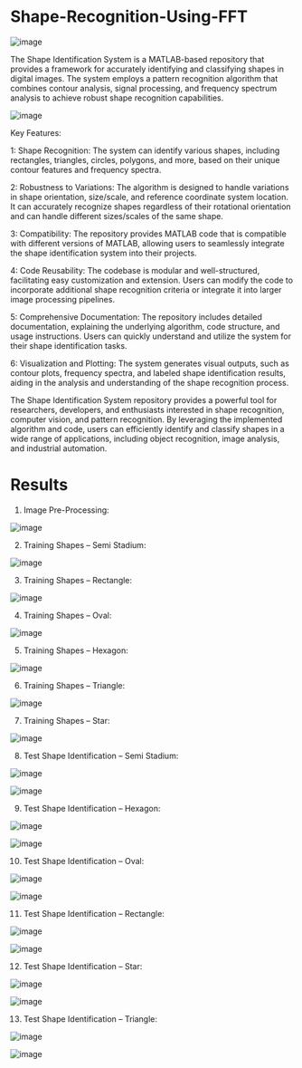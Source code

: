 # Shape-Recognition-Using-FFT

![image](https://github.com/OPdev101/Shape-Recognition-Using-FFT/assets/113836057/2b9affa8-dae1-49d8-8933-b97c8513192d)

The Shape Identification System is a MATLAB-based repository that provides a framework for accurately identifying and classifying shapes in digital images. The system employs a pattern recognition algorithm that combines contour analysis, signal processing, and frequency spectrum analysis to achieve robust shape recognition capabilities.

![image](https://github.com/OPdev101/Shape-Recognition-Using-FFT/assets/113836057/5e576e10-75b7-49c1-9d63-501063465362)


Key Features:

1: Shape Recognition: The system can identify various shapes, including rectangles, triangles, circles, polygons, and more, based on their unique contour features and frequency spectra.

2: Robustness to Variations: The algorithm is designed to handle variations in shape orientation, size/scale, and reference coordinate system location. It can accurately recognize shapes regardless of their rotational orientation and can handle different sizes/scales of the same shape.

3: Compatibility: The repository provides MATLAB code that is compatible with different versions of MATLAB, allowing users to seamlessly integrate the shape identification system into their projects.

4: Code Reusability: The codebase is modular and well-structured, facilitating easy customization and extension. Users can modify the code to incorporate additional shape recognition criteria or integrate it into larger image processing pipelines.

5: Comprehensive Documentation: The repository includes detailed documentation, explaining the underlying algorithm, code structure, and usage instructions. Users can quickly understand and utilize the system for their shape identification tasks.

6: Visualization and Plotting: The system generates visual outputs, such as contour plots, frequency spectra, and labeled shape identification results, aiding in the analysis and understanding of the shape recognition process.

The Shape Identification System repository provides a powerful tool for researchers, developers, and enthusiasts interested in shape recognition, computer vision, and pattern recognition. By leveraging the implemented algorithm and code, users can efficiently identify and classify shapes in a wide range of applications, including object recognition, image analysis, and industrial automation.

# Results
1.	Image Pre-Processing:


![image](https://github.com/OPdev101/Shape-Recognition-Using-FFT/assets/113836057/96f802d2-5e5f-44b5-8a22-140853a101d5)

2.	Training Shapes – Semi Stadium:


![image](https://github.com/OPdev101/Shape-Recognition-Using-FFT/assets/113836057/1bf6b5f6-dacc-4041-90e0-cad6a21c81c6)


3.	Training Shapes – Rectangle:


![image](https://github.com/OPdev101/Shape-Recognition-Using-FFT/assets/113836057/539cef00-8021-4bee-acf5-dfdd46caf081)


4.	Training Shapes – Oval:


![image](https://github.com/OPdev101/Shape-Recognition-Using-FFT/assets/113836057/64f74e71-aeef-44b1-b087-e3ee8659eb12)


5.	Training Shapes – Hexagon:


![image](https://github.com/OPdev101/Shape-Recognition-Using-FFT/assets/113836057/bd0b16fc-469a-4b32-8527-f1dd43a6f27c)


6.	Training Shapes – Triangle:



![image](https://github.com/OPdev101/Shape-Recognition-Using-FFT/assets/113836057/a75c6f54-9d41-4a09-a6f8-588b81c2bb40)


7.	Training Shapes – Star:



![image](https://github.com/OPdev101/Shape-Recognition-Using-FFT/assets/113836057/a2bb2eb2-4fa3-467a-afac-558ee7fe183d)

 
8.	Test Shape Identification – Semi Stadium:


![image](https://github.com/OPdev101/Shape-Recognition-Using-FFT/assets/113836057/770d1eca-a08b-4186-9fc0-d6471b9f7062)

![image](https://github.com/OPdev101/Shape-Recognition-Using-FFT/assets/113836057/30856388-d053-4151-a4ee-4172b9b7b8e3)

9.	Test Shape Identification – Hexagon:


![image](https://github.com/OPdev101/Shape-Recognition-Using-FFT/assets/113836057/ad3200a3-207d-4d34-8135-c2b7b5fc35c7)

![image](https://github.com/OPdev101/Shape-Recognition-Using-FFT/assets/113836057/b0448d91-1672-449d-8eb8-9544a0ef5a77)

10.	 Test Shape Identification – Oval:


![image](https://github.com/OPdev101/Shape-Recognition-Using-FFT/assets/113836057/3da9fd22-f149-4e12-adf1-07116c36cbcc)

![image](https://github.com/OPdev101/Shape-Recognition-Using-FFT/assets/113836057/0a9f609d-a011-4b9e-8a9b-c3dd58387011)

11.	 Test Shape Identification – Rectangle:


![image](https://github.com/OPdev101/Shape-Recognition-Using-FFT/assets/113836057/874ff676-9a1c-48e8-8fe1-afb14a01cfe6)

![image](https://github.com/OPdev101/Shape-Recognition-Using-FFT/assets/113836057/b15cbf1f-b3bb-4eb9-9aff-7dce4cf91a5d)

12.	 Test Shape Identification – Star:


![image](https://github.com/OPdev101/Shape-Recognition-Using-FFT/assets/113836057/9695b3dd-4fce-4f27-b393-62e08b5ab451)

![image](https://github.com/OPdev101/Shape-Recognition-Using-FFT/assets/113836057/4c880a1d-6bea-43a2-b507-16eff939af1c)

13.	 Test Shape Identification – Triangle:


![image](https://github.com/OPdev101/Shape-Recognition-Using-FFT/assets/113836057/1d736245-285c-40c5-8488-2dcfcca267c1)

![image](https://github.com/OPdev101/Shape-Recognition-Using-FFT/assets/113836057/247fa158-9fd2-433a-afde-675179351f3d)
 

